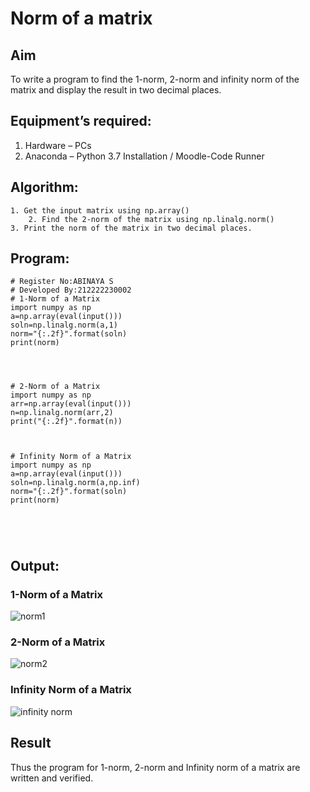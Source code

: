 # Norm of a matrix
## Aim
To write a program to find the 1-norm, 2-norm and infinity norm of the matrix and display the result in two decimal places.
## Equipment’s required:
1.	Hardware – PCs
2.	Anaconda – Python 3.7 Installation / Moodle-Code Runner
## Algorithm:
	1. Get the input matrix using np.array()   
        2. Find the 2-norm of the matrix using np.linalg.norm()
	3. Print the norm of the matrix in two decimal places.
## Program:
```
# Register No:ABINAYA S
# Developed By:212222230002
# 1-Norm of a Matrix
import numpy as np
a=np.array(eval(input()))
soln=np.linalg.norm(a,1)
norm="{:.2f}".format(soln)
print(norm)




# 2-Norm of a Matrix
import numpy as np
arr=np.array(eval(input()))
n=np.linalg.norm(arr,2)
print("{:.2f}".format(n))



# Infinity Norm of a Matrix
import numpy as np
a=np.array(eval(input()))
soln=np.linalg.norm(a,np.inf)
norm="{:.2f}".format(soln)
print(norm)





```
## Output:
### 1-Norm of a Matrix
![norm1](https://github.com/abinayasangeetha/Norm-of-a-matrix/assets/119393675/4c079065-7e81-4bcb-83ef-3063b7583a78)


### 2-Norm of a Matrix
![norm2](https://github.com/abinayasangeetha/Norm-of-a-matrix/assets/119393675/8a1e293a-8531-4654-b98d-54f9fdd9e5db)


### Infinity Norm of a Matrix
![infinity norm](https://github.com/abinayasangeetha/Norm-of-a-matrix/assets/119393675/36967965-566c-4858-9550-4c66a6577e11)

## Result
Thus the program for 1-norm, 2-norm and Infinity norm of a matrix are written and verified.
